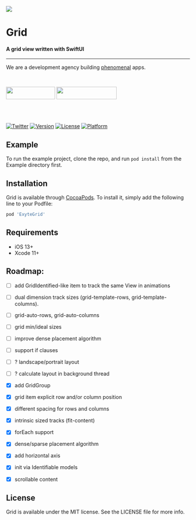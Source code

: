 <img src="https://github.com/exyte/Grid/blob/master/Assets/header.png">

<p><h1 align="left">Grid</h1></p>

<p><h4>A grid view written with SwiftUI</h4></p>

___

<p> We are a development agency building
  <a href="https://clutch.co/profile/exyte#review-731233?utm_medium=referral&utm_source=github.com&utm_campaign=phenomenal_to_clutch">phenomenal</a> apps.</p>

</br>

<a href="https://exyte.com/contacts"><img src="https://i.imgur.com/vGjsQPt.png" width="134" height="34"></a> <a href="https://twitter.com/exyteHQ"><img src="https://i.imgur.com/DngwSn1.png" width="165" height="34"></a>

</br></br>

[![Twitter](https://img.shields.io/badge/Twitter-@exyteHQ-blue.svg?style=flat)](http://twitter.com/exyteHQ)
[![Version](https://img.shields.io/cocoapods/v/ExyteGrid.svg?style=flat)](https://cocoapods.org/pods/ExyteGrid)
[![License](https://img.shields.io/cocoapods/l/ExyteGrid.svg?style=flat)](https://cocoapods.org/pods/ExyteGrid)
[![Platform](https://img.shields.io/cocoapods/p/ExyteGrid.svg?style=flat)](https://cocoapods.org/pods/ExyteGrid)

## Example

To run the example project, clone the repo, and run `pod install` from the Example directory first.


## Installation

Grid is available through [CocoaPods](https://cocoapods.org). To install
it, simply add the following line to your Podfile:

```ruby
pod 'ExyteGrid'
```

## Requirements

* iOS 13+
* Xcode 11+ 

## Roadmap:

- [ ] add GridIdentified-like item to track the same View in animations 
- [ ] dual dimension track sizes (grid-template-rows, grid-template-columns).
- [ ] grid-auto-rows, grid-auto-columns
- [ ] grid min/ideal sizes
- [ ] improve dense placement algorithm
- [ ] support if clauses
- [ ] ? landscape/portrait layout
- [ ] ? calculate layout in background thread
- [x] add GridGroup
- [x] grid item explicit row and/or column position
- [x] different spacing for rows and columns
- [x] intrinsic sized tracks (fit-content)
- [x] forEach support
- [x] dense/sparse placement algorithm
- [x] add horizontal axis
- [x] init via Identifiable models
- [x] scrollable content


## License

Grid is available under the MIT license. See the LICENSE file for more info.
